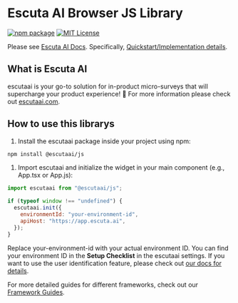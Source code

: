 # Escuta AI Browser JS Library

[![npm package](https://img.shields.io/npm/v/@escutaai/js?style=flat-square)](https://www.npmjs.com/package/@escutaai/js)
[![MIT License](https://img.shields.io/badge/License-MIT-red.svg?style=flat-square)](https://opensource.org/licenses/MIT)

Please see [Escuta AI Docs](https://escutaai.com).
Specifically, [Quickstart/Implementation details](https://escutaai).

## What is Escuta AI

escutaai is your go-to solution for in-product micro-surveys that will supercharge your product experience! 🚀 For more information please check out [escutaai.com](https://escutaai.com).

## How to use this librarys

1. Install the escutaai package inside your project using npm:

```bash
npm install @escutaai/js
```

1. Import escutaai and initialize the widget in your main component (e.g., App.tsx or App.js):

```javascript
import escutaai from "@escutaai/js";

if (typeof window !== "undefined") {
  escutaai.init({
    environmentId: "your-environment-id",
    apiHost: "https://app.escuta.ai",
  });
}
```

Replace your-environment-id with your actual environment ID. You can find your environment ID in the **Setup Checklist** in the escutaai settings. If you want to use the user identification feature, please check out [our docs for details](https://app.escuta.ai).

For more detailed guides for different frameworks, check out our [Framework Guides](https://app.escuta.ai).
